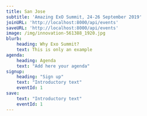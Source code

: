 ```yaml
---
title: San Jose
subtitle: 'Amazing ExO Summit, 24-26 September 2019'
joinURL: 'http://localhost:8000/api/events'
saveURL: 'http://localhost:8000/api/events'
image: /img/innovation-561388_1920.jpg
blurb:
    heading: Why Exo Summit?
    text: This is only an example
agenda:
    heading: Agenda
    text: "Add here your agenda"
signup:
    heading: "Sign up"
    text: "Introductory text"
    eventId: 1
save:
    text: "Introductory text"
    eventId: 1
---
```

